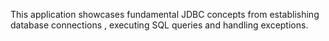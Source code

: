 This application showcases fundamental JDBC concepts from establishing database connections , executing SQL queries and handling exceptions.
